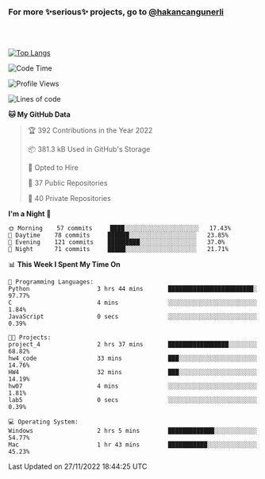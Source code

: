 ### For more ✨serious✨ projects, go to [@hakancangunerli](https://github.com/hakancangunerli)

<br>
<br>



[![Top Langs](https://github-readme-stats.vercel.app/api/top-langs/?username=63616e&layout=compact&hide=tex,html,shell,assembly,C&langs_count=6&exclude_repo=2015-csharp)](https://github.com/anuraghazra/github-readme-stats)


<!--START_SECTION:waka-->
![Code Time](http://img.shields.io/badge/Code%20Time-338%20hrs%2028%20mins-blue)

![Profile Views](http://img.shields.io/badge/Profile%20Views-8-blue)

![Lines of code](https://img.shields.io/badge/From%20Hello%20World%20I%27ve%20Written-1%20Million%20lines%20of%20code-blue)

**🐱 My GitHub Data** 

> 🏆 392 Contributions in the Year 2022
 > 
> 📦 381.3 kB Used in GitHub's Storage 
 > 
> 💼 Opted to Hire
 > 
> 📜 37 Public Repositories 
 > 
> 🔑 40 Private Repositories  
 > 
**I'm a Night 🦉** 

```text
🌞 Morning    57 commits     ████░░░░░░░░░░░░░░░░░░░░░   17.43% 
🌆 Daytime    78 commits     ██████░░░░░░░░░░░░░░░░░░░   23.85% 
🌃 Evening    121 commits    █████████░░░░░░░░░░░░░░░░   37.0% 
🌙 Night      71 commits     █████░░░░░░░░░░░░░░░░░░░░   21.71%

```


📊 **This Week I Spent My Time On** 

```text
💬 Programming Languages: 
Python                   3 hrs 44 mins       ████████████████████████░   97.77% 
C                        4 mins              ░░░░░░░░░░░░░░░░░░░░░░░░░   1.84% 
JavaScript               0 secs              ░░░░░░░░░░░░░░░░░░░░░░░░░   0.39%

🐱‍💻 Projects: 
project_4                2 hrs 37 mins       █████████████████░░░░░░░░   68.82% 
hw4_code                 33 mins             ███░░░░░░░░░░░░░░░░░░░░░░   14.76% 
HW4                      32 mins             ███░░░░░░░░░░░░░░░░░░░░░░   14.19% 
hw07                     4 mins              ░░░░░░░░░░░░░░░░░░░░░░░░░   1.81% 
lab5                     0 secs              ░░░░░░░░░░░░░░░░░░░░░░░░░   0.39%

💻 Operating System: 
Windows                  2 hrs 5 mins        █████████████░░░░░░░░░░░░   54.77% 
Mac                      1 hr 43 mins        ███████████░░░░░░░░░░░░░░   45.23%

```


 Last Updated on 27/11/2022 18:44:25 UTC
<!--END_SECTION:waka-->


